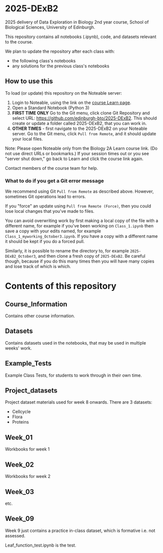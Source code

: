 
# 2025-DExB2

2025 delivery of Data Exploration in Biology 2nd year course, School of Biological Sciences, University of Edinburgh.

This repository contains all notebooks (.ipynb), code, and datasets relevant to the course.

We plan to update the repository after each class with:

- the following class's notebooks
- any solutions for the previous class's notebooks

## How to use this

To load (or update) this repository on the Noteable server:

1. Login to Noteable, using the link on the [course Learn page](https://www.learn.ed.ac.uk/ultra/courses/_126808_1/outline).
2. Open a Standard Notebook (Python 3)
3. **FIRST TIME ONLY** Go to the Git menu, click clone Git Repository and select URL: https://github.com/edinburgh-bto/2025-DExB2. This should create or update a folder called 2025-DExB2, that you can work in.
4. **OTHER TIMES** - first navigate to the 2025-DExB2 on your Noteable server. Go to the Git menu, click `Pull from Remote`, and it should update your local files.

Note: Please open Noteable only from the Biology 2A Learn course link. (Do not use direct URLs or bookmarks.) If your session times out or you see "server shut down," go back to Learn and click the course link again.

Contact members of the course team for help.

### What to do if you get a Git error message

We recommend using Git `Pull from Remote` as described above. However, sometimes Git operations lead to errors.

If you "force" an update using `Pull from Remote (Force)`, then you could lose local changes that you've made to files.

You can avoid overwriting work by first making a local copy of the file with a different name, for example if you've been working on `Class_1.ipynb` then save a copy with your edits named, for example `Class_1_myworking_October3.ipynb`. If you have a copy with a different name it should be kept if you do a forced pull.

Similarly, it is possible to rename the directory to, for example `2025-DExB2_October3`, and then clone a fresh copy of `2025-DExB2`. Be careful though, because if you do this many times then you will have many copies and lose track of which is which.


# Contents of this repository

## Course_Information

Contains other course information.

## Datasets

Contains datasets used in the notebooks, that may be used in multiple weeks' work.

## Example_Tests

Example Class Tests, for students to work through in their own time.


## Project_datasets

Project dataset materials used for week 8 onwards. There are 3 datasets:

- Cellcycle
- Flora
- Proteins


## Week_01

Workbooks for week 1

## Week_02

Workbooks for week 2

## Week_03

etc. 

## Week_09

Week 9 just contains a practice in-class dataset, which is formative i.e. not assessed.

Leaf_function_test.ipynb is the test.
